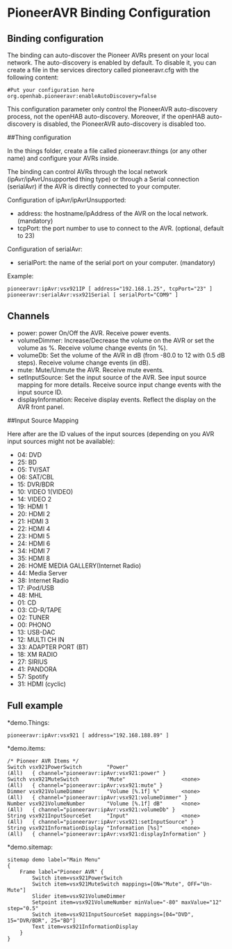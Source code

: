 # PioneerAVR Binding Configuration

## Binding configuration

The binding can auto-discover the Pioneer AVRs present on your local network. The auto-discovery is enabled by default. To disable it, you can create a file in the services directory called pioneeravr.cfg with the following content:

```
#Put your configuration here
org.openhab.pioneeravr:enableAutoDiscovery=false
```

This configuration parameter only control the PioneerAVR auto-discovery process, not the openHAB auto-discovery. Moreover,
if the openHAB auto-discovery is disabled, the PioneerAVR auto-discovery is disabled too.

##Thing configuration

In the things folder, create a file called pioneeravr.things (or any other name) and configure your AVRs inside.

The binding can control AVRs through the local network (ipAvr/ipAvrUnsupported thing type) or through a Serial connection (serialAvr) if the AVR is directly connected to your computer.


Configuration of ipAvr/ipAvrUnsupported:
* address: the hostname/ipAddress of the AVR on the local network. (mandatory)
* tcpPort: the port number to use to connect to the AVR. (optional, default to 23)


Configuration of serialAvr:
* serialPort: the name of the serial port on your computer. (mandatory)

Example:

```
pioneeravr:ipAvr:vsx921IP [ address="192.168.1.25", tcpPort="23" ]
pioneeravr:serialAvr:vsx921Serial [ serialPort="COM9" ]
```


## Channels

* power: power On/Off the AVR. Receive power events.
* volumeDimmer: Increase/Decrease the volume on the AVR or set the volume as %. Receive volume change events (in %).  
* volumeDb: Set the volume of the AVR in dB (from -80.0 to 12 with 0.5 dB steps). Receive volume change events (in dB).
* mute: Mute/Unmute the AVR. Receive mute events.
* setInputSource: Set the input source of the AVR. See input source mapping for more details. Receive source input change events with the input source ID.
* displayInformation: Receive display events. Reflect the display on the AVR front panel.


##Input Source Mapping

Here after are the ID values of the input sources (depending on you AVR input sources might not be available):

* 04: DVD
* 25: BD
* 05: TV/SAT
* 06: SAT/CBL
* 15: DVR/BDR
* 10: VIDEO 1(VIDEO)
* 14: VIDEO 2
* 19: HDMI 1
* 20: HDMI 2
* 21: HDMI 3
* 22: HDMI 4
* 23: HDMI 5
* 24: HDMI 6
* 34: HDMI 7
* 35: HDMI 8
* 26: HOME MEDIA GALLERY(Internet Radio)
* 44: Media Server
* 38: Internet Radio
* 17: iPod/USB
* 48: MHL
* 01: CD
* 03: CD-R/TAPE
* 02: TUNER
* 00: PHONO
* 13: USB-DAC
* 12: MULTI CH IN
* 33: ADAPTER PORT (BT)
* 18: XM RADIO
* 27: SIRIUS
* 41: PANDORA
* 57: Spotify
* 31: HDMI (cyclic)


## Full example

*demo.Things:

```
pioneeravr:ipAvr:vsx921 [ address="192.168.188.89" ]
```

*demo.items:

```
/* Pioneer AVR Items */
Switch vsx921PowerSwitch		"Power"								(All)	{ channel="pioneeravr:ipAvr:vsx921:power" }
Switch vsx921MuteSwitch			"Mute"					<none>		(All)	{ channel="pioneeravr:ipAvr:vsx921:mute" }
Dimmer vsx921VolumeDimmer		"Volume [%.1f] %"		<none>		(All)	{ channel="pioneeravr:ipAvr:vsx921:volumeDimmer" }
Number vsx921VolumeNumber		"Volume [%.1f] dB"		<none>		(All)	{ channel="pioneeravr:ipAvr:vsx921:volumeDb" }
String vsx921InputSourceSet		"Input"					<none>		(All)	{ channel="pioneeravr:ipAvr:vsx921:setInputSource" }
String vsx921InformationDisplay "Information [%s]"		<none> 		(All)	{ channel="pioneeravr:ipAvr:vsx921:displayInformation" }
```

*demo.sitemap:

```
sitemap demo label="Main Menu"
{
	Frame label="Pioneer AVR" {
		Switch item=vsx921PowerSwitch
		Switch item=vsx921MuteSwitch mappings=[ON="Mute", OFF="Un-Mute"] 
		Slider item=vsx921VolumeDimmer
		Setpoint item=vsx921VolumeNumber minValue="-80" maxValue="12" step="0.5"
		Switch item=vsx921InputSourceSet mappings=[04="DVD", 15="DVR/BDR", 25="BD"]
		Text item=vsx921InformationDisplay
	}
}
```




